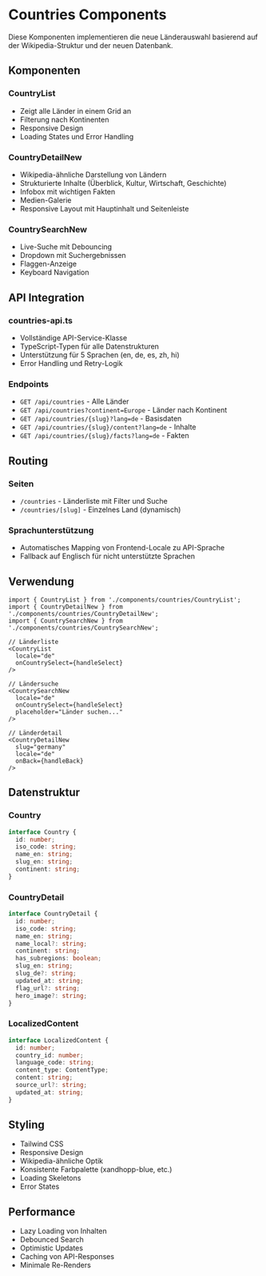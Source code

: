 # Countries Components

Diese Komponenten implementieren die neue Länderauswahl basierend auf der Wikipedia-Struktur und der neuen Datenbank.

## Komponenten

### CountryList
- Zeigt alle Länder in einem Grid an
- Filterung nach Kontinenten
- Responsive Design
- Loading States und Error Handling

### CountryDetailNew
- Wikipedia-ähnliche Darstellung von Ländern
- Strukturierte Inhalte (Überblick, Kultur, Wirtschaft, Geschichte)
- Infobox mit wichtigen Fakten
- Medien-Galerie
- Responsive Layout mit Hauptinhalt und Seitenleiste

### CountrySearchNew
- Live-Suche mit Debouncing
- Dropdown mit Suchergebnissen
- Flaggen-Anzeige
- Keyboard Navigation

## API Integration

### countries-api.ts
- Vollständige API-Service-Klasse
- TypeScript-Typen für alle Datenstrukturen
- Unterstützung für 5 Sprachen (en, de, es, zh, hi)
- Error Handling und Retry-Logik

### Endpoints
- `GET /api/countries` - Alle Länder
- `GET /api/countries?continent=Europe` - Länder nach Kontinent
- `GET /api/countries/{slug}?lang=de` - Basisdaten
- `GET /api/countries/{slug}/content?lang=de` - Inhalte
- `GET /api/countries/{slug}/facts?lang=de` - Fakten

## Routing

### Seiten
- `/countries` - Länderliste mit Filter und Suche
- `/countries/[slug]` - Einzelnes Land (dynamisch)

### Sprachunterstützung
- Automatisches Mapping von Frontend-Locale zu API-Sprache
- Fallback auf Englisch für nicht unterstützte Sprachen

## Verwendung

```tsx
import { CountryList } from './components/countries/CountryList';
import { CountryDetailNew } from './components/countries/CountryDetailNew';
import { CountrySearchNew } from './components/countries/CountrySearchNew';

// Länderliste
<CountryList 
  locale="de" 
  onCountrySelect={handleSelect}
/>

// Ländersuche
<CountrySearchNew 
  locale="de"
  onCountrySelect={handleSelect}
  placeholder="Länder suchen..."
/>

// Länderdetail
<CountryDetailNew 
  slug="germany"
  locale="de"
  onBack={handleBack}
/>
```

## Datenstruktur

### Country
```typescript
interface Country {
  id: number;
  iso_code: string;
  name_en: string;
  slug_en: string;
  continent: string;
}
```

### CountryDetail
```typescript
interface CountryDetail {
  id: number;
  iso_code: string;
  name_en: string;
  name_local?: string;
  continent: string;
  has_subregions: boolean;
  slug_en: string;
  slug_de?: string;
  updated_at: string;
  flag_url?: string;
  hero_image?: string;
}
```

### LocalizedContent
```typescript
interface LocalizedContent {
  id: number;
  country_id: number;
  language_code: string;
  content_type: ContentType;
  content: string;
  source_url?: string;
  updated_at: string;
}
```

## Styling

- Tailwind CSS
- Responsive Design
- Wikipedia-ähnliche Optik
- Konsistente Farbpalette (xandhopp-blue, etc.)
- Loading Skeletons
- Error States

## Performance

- Lazy Loading von Inhalten
- Debounced Search
- Optimistic Updates
- Caching von API-Responses
- Minimale Re-Renders
